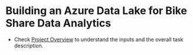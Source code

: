 # Building an Azure Data Lake for Bike Share Data Analytics

- Check [Project Overview](./Project%20Overview.md) to understand the inputs and the overall task description.


